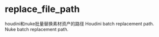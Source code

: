 # replace_file_path
houdini和nuke批量替换素材资产的路径
Houdini batch replacement path.
Nuke batch replacement path.


